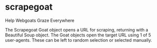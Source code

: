 # scrapegoat
Help Webgoats Graze Everywhere

The Scrapegoat Goat object opens a URL for scraping, returning with a Beautiful Soup object. The Goat objects open the target URL using 1 of 5 user-agents. These can be left to random selection or selected manually.
